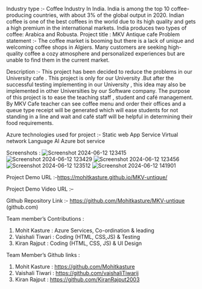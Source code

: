 Industry type :-  Coffee Industry In India. India is among the top 10 coffee-producing countries, with about 3% of the global output in 2020. Indian coffee is one of the best coffees in the world due to its high quality and gets a high premium in the international markets. India produces two types of coffee: Arabica and Robusta.
Project title :  MKV Antique cafe
Problem statement :-
The coffee market is booming but there is a lack of unique and welcoming coffee shops in Algiers.
Many customers are seeking high-quality coffee a cozy atmosphere and personalized experiences but are unable to find them in the current market.

Description :-
This project has been decided to reduce the problems in our University cafe . This project is only for  our University .But after the successful testing implementing in our University ,  this idea may also be implemented in other Universities by our Software company. The purpose of this project is to ease the teaching staff , student and café management. By MKV Cafe teacher can see coffee menu and order their offices and a queue type receipt will be generated which will ease students for not standing in a line and wait and café staff will be helpful in determining their food requirements. 

Azure technologies used for project :-
Static web App Service 
Virtual network
Language AI
Azure bot service 

Screenshots : 
 ![Screenshot 2024-06-12 123415](https://github.com/Mohitkasture/MKV-untique/assets/171769134/dc719e6f-7366-4cb9-8552-0fafc27c6772)
 ![Screenshot 2024-06-12 123429](https://github.com/Mohitkasture/MKV-untique/assets/171769134/bdbe3ad5-8728-4683-bd62-8d41d57ddef6)
 ![Screenshot 2024-06-12 123456](https://github.com/Mohitkasture/MKV-untique/assets/171769134/ebfcb413-1125-463f-b044-3846f19d7e25)
 ![Screenshot 2024-06-12 123512](https://github.com/Mohitkasture/MKV-untique/assets/171769134/937ee89c-a79b-4d2b-b7e3-3a53dad543ec)
 ![Screenshot 2024-06-12 141901](https://github.com/Mohitkasture/MKV-untique/assets/171769134/f38b4709-148f-4015-9f91-1b35eaa2cb00)




 

 



Project Demo URL :-https://mohitkasture.github.io/MKV-untique/


Project Demo Video URL :–

Github Repository Link :-
https://github.com/Mohitkasture/MKV-untique (github.com)

Team member’s Contributions : 
1.	Mohit Kasture : Azure Services, Co-ordination & leading 
2.	Vaishali Tiwari : Coding (HTML, CSS,JS) & Testing
3.	Kiran Rajput     : Coding (HTML, CSS, JS) & UI Design


Team Member’s Github links :
1.	Mohit Kasture :  https://github.com/Mohitkasture
2.	Vaishali Tiwari : https://github.com/vaishaliTiwarij
3.	Kiran Rajput     : https://github.com/KiranRajput2003


